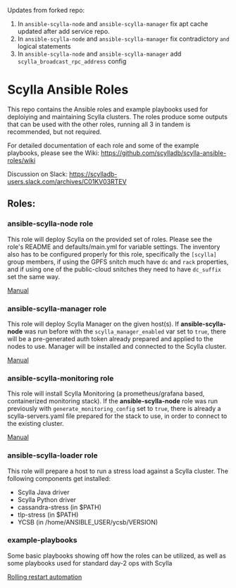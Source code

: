 Updates from forked repo:
1. In `ansible-scylla-node` and `ansible-scylla-manager` fix apt cache updated after add service repo.
1. In `ansible-scylla-node` and `ansible-scylla-manager` fix contradictory `and` logical statements
1. In `ansible-scylla-node` and `ansible-scylla-manager` add `scylla_broadcast_rpc_address` config


# Scylla Ansible Roles

This repo contains the Ansible roles and example playbooks used for deploiying and maintaining Scylla clusters.
The roles produce some outputs that can be used with the other roles, running all 3 in tandem is recommended, but not required. 

For detailed documentation of each role and some of the example playbooks, please see the Wiki: https://github.com/scylladb/scylla-ansible-roles/wiki

Discussion on Slack: https://scylladb-users.slack.com/archives/C01KV03RTEV


## Roles:

### ansible-scylla-node role

This role will deploy Scylla on the provided set of roles. Please see the role's README and defaults/main.yml for variable settings.
The inventory also has to be configured properly for this role, specifically the `[scylla]` group members, if using the GPFS snitch much have `dc` and `rack` properties, and if using one of the public-cloud snitches they need to have `dc_suffix` set the same way. 

[Manual](https://github.com/scylladb/scylla-ansible-roles/wiki/ansible-scylla-node:-Deploying-a-Scylla-cluster)

### ansible-scylla-manager role

This role will deploy Scylla Manager on the given host(s). If __ansible-scylla-node__ was run before with the `scylla_manager_enabled` var set to `true`, there will be a pre-generated auth token already prepared and applied to the nodes to use. Manager will be installed and connected to the Scylla cluster.

[Manual](https://github.com/scylladb/scylla-ansible-roles/wiki/ansible-scylla-manager:-Deploying-Scylla-Manager-and-connecting-it-to-a-cluster)

### ansible-scylla-monitoring role

This role will install Scylla Monitoring (a prometheus/grafana based, containerized monitoring stack). If the __ansible-scylla-node__ role was run previously with `generate_monitoring_config` set to `true`, there is already a scylla-servers.yaml file prepared for the stack to use, in order to connect to the existing cluster. 

[Manual](https://github.com/scylladb/scylla-ansible-roles/wiki/Deploying-Scylla-Monitoring-and-connecting-it-to-a-Scylla-Cluster)

### ansible-scylla-loader role

This role will prepare a host to run a stress load against a Scylla cluster.
The following components get installed:

- Scylla Java driver
- Scylla Python driver
- cassandra-stress (in $PATH)
- tlp-stress (in $PATH)
- YCSB (in /home/ANSIBLE_USER/ycsb/VERSION)


### example-playbooks

Some basic playbooks showing off how the roles can be utilized, as well as some playbooks used for standard day-2 ops with Scylla

[Rolling restart automation](https://github.com/scylladb/scylla-ansible-roles/wiki/Rolling-restart-automation)
